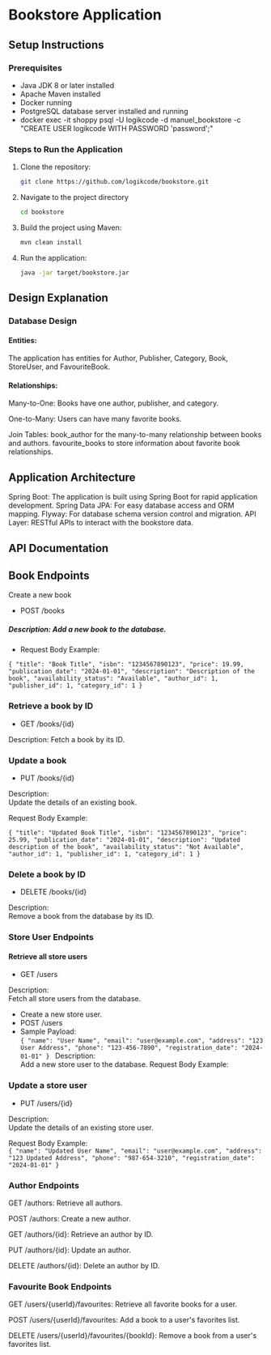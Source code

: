 # Bookstore Application

## Setup Instructions

### Prerequisites
- Java JDK 8 or later installed
- Apache Maven installed
- Docker running
- PostgreSQL database server installed and running
- docker exec -it shoppy psql -U logikcode -d manuel_bookstore -c "CREATE USER logikcode WITH PASSWORD 'password';"

### Steps to Run the Application
1. Clone the repository:
   ```bash
   git clone https://github.com/logikcode/bookstore.git
2. Navigate to the project directory
   ```bash
   cd bookstore

3. Build the project using Maven:
   ```bash
   mvn clean install

4. Run the application:
   ```bash
   java -jar target/bookstore.jar

## Design Explanation
### Database Design
#### Entities: 
The application has entities for Author, Publisher, Category, Book, StoreUser, and FavouriteBook.
#### Relationships:
Many-to-One: Books have one author, publisher, and category.

One-to-Many: Users can have many favorite books.

Join Tables:
book_author for the many-to-many relationship between books and authors.
favourite_books to store information about favorite book relationships.

## Application Architecture
Spring Boot: The application is built using Spring Boot for rapid application development.
Spring Data JPA: For easy database access and ORM mapping.
Flyway: For database schema version control and migration.
API Layer: RESTful APIs to interact with the bookstore data.

## API Documentation

## Book Endpoints

Create a new book

- POST /books
##### Description: Add a new book to the database.

- Request Body Example:

`{
"title": "Book Title",
"isbn": "1234567890123",
"price": 19.99,
"publication_date": "2024-01-01",
"description": "Description of the book",
"availability_status": "Available",
"author_id": 1,
"publisher_id": 1,
"category_id": 1
}`
### Retrieve a book by ID

- GET /books/{id}

Description: Fetch a book by its ID.

### Update a book

- PUT /books/{id}

Description: <br> Update the details of an existing book.

Request Body Example:<br>

`{
"title": "Updated Book Title",
"isbn": "1234567890123",
"price": 25.99,
"publication_date": "2024-01-01",
"description": "Updated description of the book",
"availability_status": "Not Available",
"author_id": 1,
"publisher_id": 1,
"category_id": 1
}`

### Delete a book by ID

- DELETE /books/{id}

Description: <br>Remove a book from the database by its ID.

### Store User Endpoints
#### Retrieve all store users

- GET /users

Description:<br> Fetch all store users from the database.

- Create a new store user. 
- POST /users
- Sample Payload:<br>
`{
  "name": "User Name",
  "email": "user@example.com",
  "address": "123 User Address",
  "phone": "123-456-7890",
  "registration_date": "2024-01-01"
  }
  `
Description: <br> Add a new store user to the database.
Request Body Example:

### Update a store user

- PUT /users/{id}

Description: <br>Update the details of an existing store user.

Request Body Example:<br>
`{
  "name": "Updated User Name",
  "email": "user@example.com",
  "address": "123 Updated Address",
  "phone": "987-654-3210",
  "registration_date": "2024-01-01"
  }`


### Author Endpoints
GET /authors: Retrieve all authors.

POST /authors: Create a new author.

GET /authors/{id}: Retrieve an author by ID.

PUT /authors/{id}: Update an author.

DELETE /authors/{id}: Delete an author by ID.



### Favourite Book Endpoints
GET /users/{userId}/favourites: Retrieve all favorite books for a user.

POST /users/{userId}/favourites: Add a book to a user's favorites list.

DELETE /users/{userId}/favourites/{bookId}: Remove a book from a user's favorites list.
